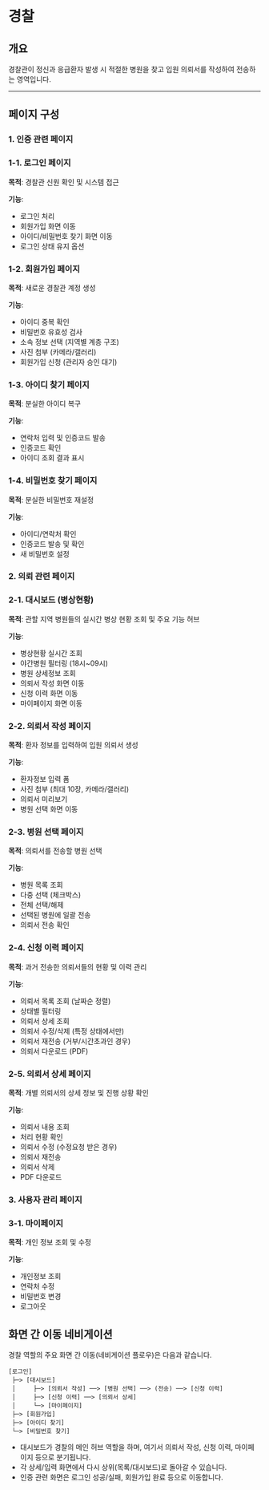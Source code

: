 # 경찰 

## 개요

경찰관이 정신과 응급환자 발생 시 적절한 병원을 찾고 입원 의뢰서를 작성하여 전송하는 영역입니다.

---

## 페이지 구성

### 1. 인증 관련 페이지

### 1-1. 로그인 페이지

**목적**: 경찰관 신원 확인 및 시스템 접근

**기능**:

- 로그인 처리
- 회원가입 화면 이동
- 아이디/비밀번호 찾기 화면 이동
- 로그인 상태 유지 옵션

### 1-2. 회원가입 페이지

**목적**: 새로운 경찰관 계정 생성

**기능**:

- 아이디 중복 확인
- 비밀번호 유효성 검사
- 소속 정보 선택 (지역별 계층 구조)
- 사진 첨부 (카메라/갤러리)
- 회원가입 신청 (관리자 승인 대기)

### 1-3. 아이디 찾기 페이지

**목적**: 분실한 아이디 복구

**기능**:

- 연락처 입력 및 인증코드 발송
- 인증코드 확인
- 아이디 조회 결과 표시

### 1-4. 비밀번호 찾기 페이지

**목적**: 분실한 비밀번호 재설정

**기능**:

- 아이디/연락처 확인
- 인증코드 발송 및 확인
- 새 비밀번호 설정

### 2. 의뢰 관련 페이지

### 2-1. 대시보드 (병상현황)

**목적**: 관할 지역 병원들의 실시간 병상 현황 조회 및 주요 기능 허브

**기능**:

- 병상현황 실시간 조회
- 야간병원 필터링 (18시~09시)
- 병원 상세정보 조회
- 의뢰서 작성 화면 이동
- 신청 이력 화면 이동
- 마이페이지 화면 이동

### 2-2. 의뢰서 작성 페이지

**목적**: 환자 정보를 입력하여 입원 의뢰서 생성

**기능**:

- 환자정보 입력 폼
- 사진 첨부 (최대 10장, 카메라/갤러리)
- 의뢰서 미리보기
- 병원 선택 화면 이동

### 2-3. 병원 선택 페이지

**목적**: 의뢰서를 전송할 병원 선택

**기능**:

- 병원 목록 조회
- 다중 선택 (체크박스)
- 전체 선택/해제
- 선택된 병원에 일괄 전송
- 의뢰서 전송 확인

### 2-4. 신청 이력 페이지

**목적**: 과거 전송한 의뢰서들의 현황 및 이력 관리

**기능**:

- 의뢰서 목록 조회 (날짜순 정렬)
- 상태별 필터링
- 의뢰서 상세 조회
- 의뢰서 수정/삭제 (특정 상태에서만)
- 의뢰서 재전송 (거부/시간초과인 경우)
- 의뢰서 다운로드 (PDF)

### 2-5. 의뢰서 상세 페이지

**목적**: 개별 의뢰서의 상세 정보 및 진행 상황 확인

**기능**:

- 의뢰서 내용 조회
- 처리 현황 확인
- 의뢰서 수정 (수정요청 받은 경우)
- 의뢰서 재전송
- 의뢰서 삭제
- PDF 다운로드

### 3. 사용자 관리 페이지

### 3-1. 마이페이지

**목적**: 개인 정보 조회 및 수정

**기능**:

- 개인정보 조회
- 연락처 수정
- 비밀번호 변경
- 로그아웃

## 화면 간 이동 네비게이션

경찰 역할의 주요 화면 간 이동(네비게이션 플로우)은 다음과 같습니다.

```
[로그인]
 ├─> [대시보드]
 │     ├─> [의뢰서 작성] ──> [병원 선택] ──> (전송) ──> [신청 이력]
 │     ├─> [신청 이력] ──> [의뢰서 상세]
 │     └─> [마이페이지]
 ├─> [회원가입]
 ├─> [아이디 찾기]
 └─> [비밀번호 찾기]
```

- 대시보드가 경찰의 메인 허브 역할을 하며, 여기서 의뢰서 작성, 신청 이력, 마이페이지 등으로 분기됩니다.
- 각 상세/입력 화면에서 다시 상위(목록/대시보드)로 돌아갈 수 있습니다.
- 인증 관련 화면은 로그인 성공/실패, 회원가입 완료 등으로 이동합니다.